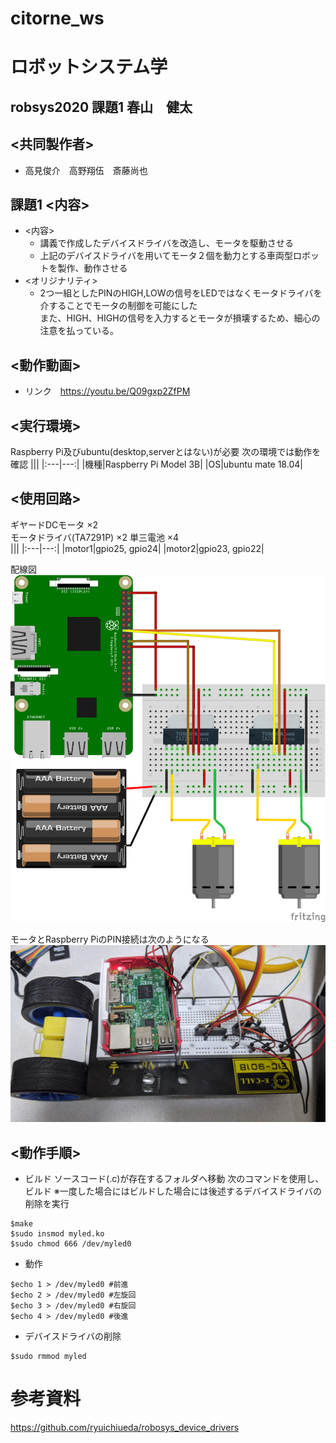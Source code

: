 # citorne_ws
# ロボットシステム学
## robsys2020 課題1 春山　健太
## <共同製作者>
- 高見俊介　高野翔伍　斎藤尚也
## 課題1 <内容>
- <内容>
  - 講義で作成したデバイスドライバを改造し、モータを駆動させる
  - 上記のデバイスドライバを用いてモータ２個を動力とする車両型ロボットを製作、動作させる
- <オリジナリティ>
  - 2つ一組としたPINのHIGH,LOWの信号をLEDではなくモータドライバを介することでモータの制御を可能にした  
    また、HIGH、HIGHの信号を入力するとモータが損壊するため、細心の注意を払っている。
## <動作動画>
  - リンク　https://youtu.be/Q09gxp2ZfPM
## <実行環境>
Raspberry Pi及びubuntu(desktop,serverとはない)が必要
次の環境では動作を確認
|||
|:---|---:|
|機種|Raspberry Pi Model 3B|
|OS|ubuntu mate 18.04|

## <使用回路>
ギヤードDCモータ ×2  
モータドライバ(TA7291P)   ×2
単三電池 ×4  
|||
|:---|---:|
|motor1|gpio25, gpio24|
|motor2|gpio23, gpio22|

配線図
![bure](https://github.com/haruyama8940/citorne_ws/blob/main/burekairo.png)

モータとRaspberry PiのPIN接続は次のようになる
![kairo](https://github.com/haruyama8940/citorne_ws/blob/main/kairo.jpg)

## <動作手順>
- ビルド
ソースコード(.c)が存在するフォルダへ移動
次のコマンドを使用し、ビルド
※一度した場合にはビルドした場合には後述するデバイスドライバの削除を実行
```bash:build
$make 
$sudo insmod myled.ko
$sudo chmod 666 /dev/myled0
```
- 動作
```bash:move
$echo 1 > /dev/myled0 #前進
$echo 2 > /dev/myled0 #左旋回
$echo 3 > /dev/myled0 #右旋回
$echo 4 > /dev/myled0 #後進
```
- デバイスドライバの削除
```bash:delate device driver
$sudo rmmod myled
```
# 参考資料
https://github.com/ryuichiueda/robosys_device_drivers
